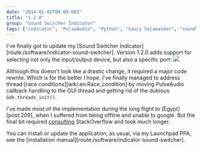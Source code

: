 ```yaml
---
date: "2014-02-02T00:00:00Z"
title: "1.2.0"
group: "Sound Switcher Indicator"
tags: ["indicator", "PulseAudio", "Python", "Saucy Salamander", "sound", "Sound Switcher Indicator", "Ubuntu", "Unity"]
---
```


I've finally got to update my [Sound Switcher Indicator][route:/software/indicator-sound-switcher]. Version 1.2.0 adds support for selecting not only the input/output device, but also a specific port:
![](img:3.bp.blogspot.com/-AcxuT-Iu-fQ/Uu4Qsv-K3qI/AAAAAAAAb1E/sXZ4SsxuFBc/s1600/Screenshot.png)

<!--more-->

Although this doesn't look like a drastic change, it required a major code rewrite. Which is for the better I hope. I've finally managed to address thread [race conditions][wiki:en:Race_condition] by moving PulseAudio callback handling to the GUI thread and getting rid of the dubious `Gdk.threads_init()`.

I've made most of the implementation during the long flight to [Egypt][post:209], when I suffered from being offline and unable to google. But the final bit required [consulting](http://stackoverflow.com/questions/20844540/handle-a-signal-in-another-thread-in-python) StackOverflow and took much longer.

You can install or update the application, as usual, via my Launchpad PPA, see the [installation manual][route:/software/indicator-sound-switcher].
